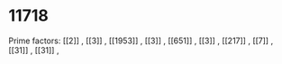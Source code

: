 # 11718

Prime factors: [[2]] , [[3]] , [[1953]] , [[3]] , [[651]] , [[3]] , [[217]] , [[7]] , [[31]] , [[31]] , 